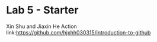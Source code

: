 # Lab 5 - Starter
Xin Shu and Jiaxin He
Action link:https://github.com/hjxhh030315/introduction-to-github
